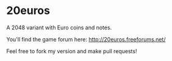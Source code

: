 20euros
=======

A 2048 variant with Euro coins and notes.

You'll find the game forum here: http://20euros.freeforums.net/

Feel free to fork my version and make pull requests!
